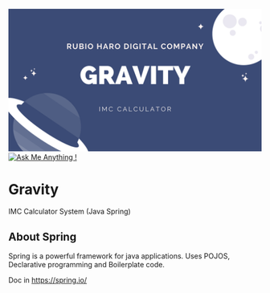 ![Gravity](/LOGO.png)
[![Ask Me Anything !](https://img.shields.io/badge/Ask%20me-anything-1abc9c.svg)](https://github.com/RubioHaro/)

# Gravity
IMC Calculator System (Java Spring)

## About Spring

Spring is a powerful framework for java applications.
Uses POJOS, Declarative programming and Boilerplate code.

Doc in https://spring.io/
